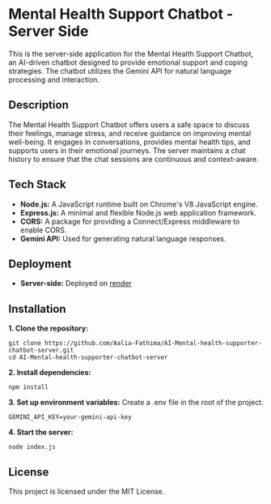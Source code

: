 # Mental Health Support Chatbot - Server Side

This is the server-side application for the Mental Health Support Chatbot, an AI-driven chatbot designed to provide emotional support and coping strategies. The chatbot utilizes the Gemini API for natural language processing and interaction.

## Description

The Mental Health Support Chatbot offers users a safe space to discuss their feelings, manage stress, and receive guidance on improving mental well-being. It engages in conversations, provides mental health tips, and supports users in their emotional journeys. The server maintains a chat history to ensure that the chat sessions are continuous and context-aware.

## Tech Stack

- **Node.js:** A JavaScript runtime built on Chrome's V8 JavaScript engine.
- **Express.js:** A minimal and flexible Node.js web application framework.
- **CORS:** A package for providing a Connect/Express middleware to enable CORS.
- **Gemini API:** Used for generating natural language responses.

## Deployment

- **Server-side:** Deployed on [render](https://render.com)

## Installation

**1. Clone the repository:**
```
git clone https://github.com/Aalia-Fathima/AI-Mental-health-supporter-chatbot-server.git
cd AI-Mental-health-supporter-chatbot-server
```
**2. Install dependencies:**
```
npm install
```
**3. Set up environment variables:**
Create a .env file in the root of the project:
```
GEMINI_API_KEY=your-gemini-api-key
```
**4. Start the server:**
```
node index.js
```
## License
This project is licensed under the MIT License.





